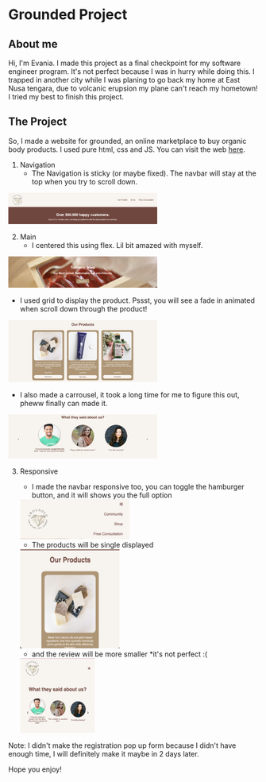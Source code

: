 # Grounded Project

## About me
Hi, I'm Evania. 
I made this project as a final checkpoint for my software engineer program. 
It's not perfect because I was in hurry while doing this. I trapped in another city while I was planing to go back my home at East Nusa tengara, due to volcanic erupsion my plane can't reach my hometown! I tried my best to finish this project. 

## The Project
So, I made a website for grounded, an online marketplace to buy organic body products. 
I used pure html, css and JS. 
You can visit the web [here]().

1. Navigation
   - The Navigation is sticky (or maybe fixed). The navbar will stay at the top when you try to scroll down.
  <img src = "assets/Sticky Navbar.png" width="300">

2. Main
   - I centered this using flex. Lil bit amazed with myself. 
  <img src = "assets/center-flex.png" width="300">

   - I used grid to display the product. Pssst, you will see a fade in animated when scroll down through the product!
  <img src = "assets/main-products.png" width="300">

   - I also made a carrousel, it took a long time for me to figure this out, pheww finally can made it. 
  <img src = "assets/reviewcar.png" width="300">

3. Responsive 
   - I made the navbar responsive too, you can toggle the hamburger button, and it will shows you the full option
   <img src = "assets/respnav.png" width="220" height="80">

   - The products will be single displayed
   <img src = "assets/single product.png" width="200" height ="200">

   - and the review will be more smaller *it's not perfect :(
    <img src = "assets/respreview.png" width="150" height="150">

Note: I didn't make the registration pop up form because I didn't have enough time, I will definitely make it maybe in 2 days later. 

Hope you enjoy!